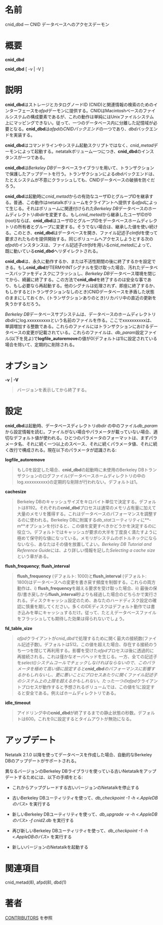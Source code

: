 # 名前

cnid_dbd — CNID データベースへのアクセスデーモン

# 概要

**cnid_dbd**

**cnid_dbd** [ -v | -V ]

# 説明

**cnid_dbd**はストレージとカタログノードID (CNID)と関連情報の検索のためのインターフェースを*afpd*デーモンに提供する。CNIDはMacintoshベースのファイルシステムの構成要素であるが、これの動作は単純にはUnixファイルシステム上にマッピングできない。従って、一つのデータベース内に分離した記憶域が必要となる。**cnid_dbd**は*afpd*の*CNIDバックエンド*の一つであり、*dbd*バックエンドを実装する。

**cnid_dbd**はコマンドラインやシステム起動スクリプトではなく、*cnid_metad*デーモンによって起動する。netatalkボリューム一つにつき、**cnid_dbd**のインスタンスが一つである。

**cnid_dbd**は*Berkeley DB*データベースライブラリを用いて、トランザクションで保護したアップデートを行う。トランザクションによる*dbd*バックエンドは、たとえシステムが不意にクラッシュしても、CNIDデータベースの破損を防ぐだろう。

**cnid_dbd**は起動時に*cnid_metad*からの有効なユーザIDとグループIDを継承する。普通、この動作はnetatalkボリュームをクライアントへ提供する*afpd*によって生じる。それはボリュームに関連付けられた*Berkeley DB*データベースのホームディレクトリ*dbdir*を変更する。もし*cnid_metad*から継承したユーザIDが0 (root)ならば、**cnid_dbd**はユーザIDとグループIDをデータベースホームディレクトリの所有者とグループに変更する。そうでない場合は、継承した値を使い続ける。このとき、**cnid_dbd**はデータベースを開き、ファイル記述子*clntfd*を使って要求されたものを提供開始する。同じボリュームへアクセスしようとする次の*afpd*のインスタンスは、ファイル記述子*ctrlfd*を用いる*cnid_metad*によって、既に動いている**cnid_dbd**へリダイレクトされる。

**cnid_dbd**は、永久に動作するか、または不活性期間の後に終了するかを設定できる。もし**cnid_dbd**がTERMやINTシグナルを受け取った場合、汚れたデータベースバッファをディスクにフラッシュし、*Berkeley DB*データベース環境を閉じてから、綺麗に終了する。この方法で**cnid_dbd**を終了するのは安全な事であり、もし必要なら再起動する。他のシグナルは処理されず、即座に終了するか、もしかすると(トランザクションなしのとき)CNIDデータベースを矛盾した状態のままにしておくか、(トランザクションありのとき)リカバリ中の直近の更新を失うかするだろう。

*Berkeley
DB*データベースサブシステムは、データベースのホームディレクトリ*dbdir*にlog.xxxxxxxxxxという名前のファイルを作る。ここでxxxxxxxxxxは、単調増加する整数である。これらのファイルにはトランザクションにおけるデータベースの変更が記載されている。これらのファイルは、*db_param*設定ファイル(以下を見よ)で**logfile_autoremove**の値が0(デフォルトは1)に設定されている場合を除いて、定期的に削除される。

# オプション

**-v** | **-V**

> バージョンを表示してから終了する。

# 設定

**cnid_dbd**は起動時、データベースディレクトリ*dbdir* の中のファイル*db_param*から設定情報を読む。ファイルがない場合やパラメータが載っていない場合、適切なデフォルト値が使われる。ひとつのパラメータのフォーマットは、まずパラメータ名、それに続く一つ以上のスペース、それに続くパラメータ値、それに続く改行で構成される。現在以下のパラメータが認識される:

**logfile_autoremove**

> もし0を設定した場合、**cnid_dbd**の起動時に未使用のBerkeley
DBトランザクションのログファイル(データベースホームディレクトリの中のlog.xxxxxxxxxx)の定期的な削除が行われない。デフォルトは1。

**cachesize**

> Berkeley
DBのキャッシュサイズをキロバイト単位で決定する。デフォルトは8192。それぞれの**cnid_dbd**プロセスは通常のメモリ占有量に加えて大量のメモリを獲得する。これはデータベースのパフォーマンスを調整するのに使われる。Berkeley
DBに附属する*db_stat*ユーティリティに**-m**オプションを付けると、この値を変更すべきかどうかを決定するのに役立つ。デフォルトではキャッシュが要求の大半を丁度良く満たすように極めて保守的な値になっている。メモリがシステムのボトルネックにならないなら、あなたはその値を放置してよい。*Berkeley
DB Tutorial and Reference Guide*には、より詳しい情報を記した*Selecting a
cache size*という章がある。

**flush_frequency**; **flush_interval**

> **flush_frequency** (デフォルト: 1000)と**flush_interval** (デフォルト:
1800)はデータベースへの変更を書き戻す頻度を制御する。これらの両方動作は、i)
**flush_frequency**を越える要求を受け取った場合、ii)
最後の保存/書き戻しから**flush_interval**秒よりも経過した場合のどちらかで実行される。ディスクキャッシュ設定のため、あなたのハードディスク設定の確認に慎重を期してください。多くのIDEディスクはデフォルト動作では書き込みを単にキャッシュするだけ。従って、たとえデータベースファイルをフラッシュしても期待した効果は得られないでしょう。

**fd_table_size**

> *afpd*クライアントが*cnid_dbd*で処理するために開く最大の接続数(ファイル記述子数)。デフォルトは512。この値を超えた場合、存在する接続のうち一つを閉じて再利用する。影響を受けた*afpd*プロセスは後に透過的に再接続される。これは僅かなオーバヘッドを生じる。一方、全ての記述子を*select()*システムコールでチェックしなければならないので、このパラメータを極めて高い値に設定すると**cnid_dbd**のパフォーマンスに影響するかもしれないし、更に悪いことにプロセスあたりに開くファイル記述子のシステム上の上限を超えるかもしれない。たった一つの*afpd*クライアントプロセスが動作すると予想されるボリュームでは、この値を1に設定すると安全である。例えばホームディレクトリである。

**idle_timeout**

> アイドリング中の**cnid_dbd**が終了するまでの静止状態の秒数。デフォルトは600。これを0に設定するとタイムアウトが無効になる。

# アップデート

Netatalk 2.1.0 以降を使ってデータベースを作成した場合、自動的なBerkeley DBのアップデートがサポートされる。

異なるバージョンのBerkeley DBライブラリを使っている古いNetatalkをアップデートするためには、以下の手順をとる:

- これからアップグレードする古いバージョンのNetatalkを停止する

- 古いBerkeley DBユーティリティを使って、*db_checkpoint -1 -h <.AppleDBのパス>* を実行する

- 新しいBerkeley DBユーティリティを使って、*db_upgrade -v -h <.AppleDBのパス> -f cnid2.db* を実行する

- 再び新しいBerkeley DBユーティリティを使って、*db_checkpoint -1 -h <.AppleDBのパス>* を実行する

- 新しいバージョンのNetatalkを起動する

# 関連項目

cnid_metad(8), afpd(8), dbd(1)

# 著者

[CONTRIBUTORS](https://netatalk.io/contributors) を参照
